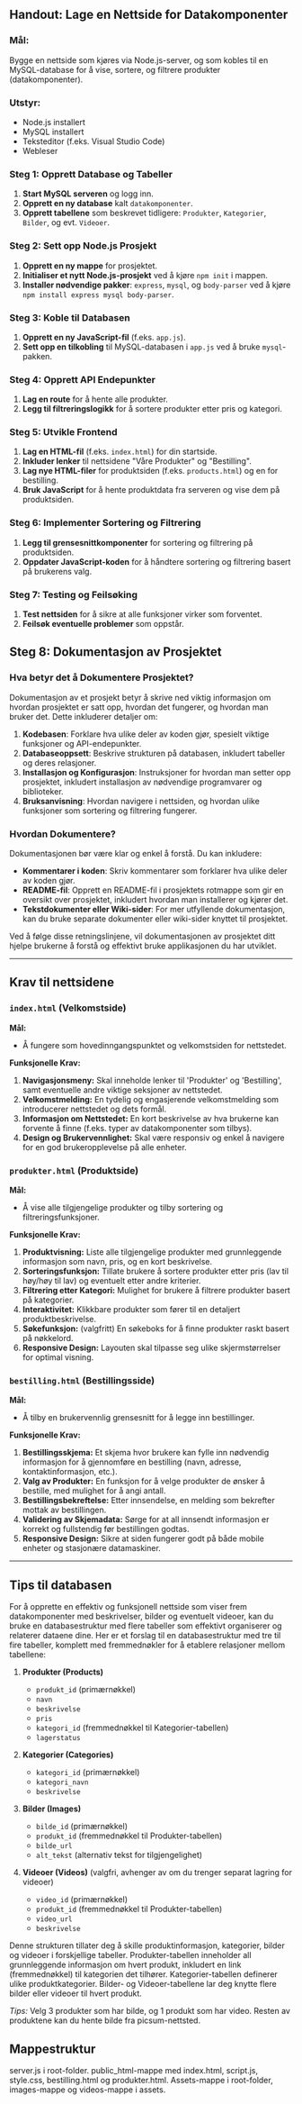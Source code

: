 ## Handout: Lage en Nettside for Datakomponenter

### Mål:
Bygge en nettside som kjøres via Node.js-server, og som kobles til en MySQL-database for å vise, sortere, og filtrere produkter (datakomponenter).

### Utstyr:
- Node.js installert
- MySQL installert
- Teksteditor (f.eks. Visual Studio Code)
- Webleser

### Steg 1: Opprett Database og Tabeller
1. **Start MySQL serveren** og logg inn.
2. **Opprett en ny database** kalt `datakomponenter`.
3. **Opprett tabellene** som beskrevet tidligere: `Produkter`, `Kategorier`, `Bilder`, og evt. `Videoer`.

### Steg 2: Sett opp Node.js Prosjekt
1. **Opprett en ny mappe** for prosjektet.
2. **Initialiser et nytt Node.js-prosjekt** ved å kjøre `npm init` i mappen.
3. **Installer nødvendige pakker**: `express`, `mysql`, og `body-parser` ved å kjøre `npm install express mysql body-parser`.

### Steg 3: Koble til Databasen
1. **Opprett en ny JavaScript-fil** (f.eks. `app.js`).
2. **Sett opp en tilkobling** til MySQL-databasen i `app.js` ved å bruke `mysql`-pakken.

### Steg 4: Opprett API Endepunkter
1. **Lag en route** for å hente alle produkter.
2. **Legg til filtreringslogikk** for å sortere produkter etter pris og kategori.

### Steg 5: Utvikle Frontend
1. **Lag en HTML-fil** (f.eks. `index.html`) for din startside.
2. **Inkluder lenker** til nettsidene "Våre Produkter" og "Bestilling".
3. **Lag nye HTML-filer** for produktsiden (f.eks. `products.html`) og en for bestilling.
4. **Bruk JavaScript** for å hente produktdata fra serveren og vise dem på produktsiden.

### Steg 6: Implementer Sortering og Filtrering
1. **Legg til grensesnittkomponenter** for sortering og filtrering på produktsiden.
2. **Oppdater JavaScript-koden** for å håndtere sortering og filtrering basert på brukerens valg.

### Steg 7: Testing og Feilsøking
1. **Test nettsiden** for å sikre at alle funksjoner virker som forventet.
2. **Feilsøk eventuelle problemer** som oppstår.

## Steg 8: Dokumentasjon av Prosjektet

### Hva betyr det å Dokumentere Prosjektet?
Dokumentasjon av et prosjekt betyr å skrive ned viktig informasjon om hvordan prosjektet er satt opp, hvordan det fungerer, og hvordan man bruker det. Dette inkluderer detaljer om:

1. **Kodebasen**: Forklare hva ulike deler av koden gjør, spesielt viktige funksjoner og API-endepunkter.
2. **Databaseoppsett**: Beskrive strukturen på databasen, inkludert tabeller og deres relasjoner.
3. **Installasjon og Konfigurasjon**: Instruksjoner for hvordan man setter opp prosjektet, inkludert installasjon av nødvendige programvarer og biblioteker.
4. **Bruksanvisning**: Hvordan navigere i nettsiden, og hvordan ulike funksjoner som sortering og filtrering fungerer.

### Hvordan Dokumentere?
Dokumentasjonen bør være klar og enkel å forstå. Du kan inkludere:

- **Kommentarer i koden**: Skriv kommentarer som forklarer hva ulike deler av koden gjør.
- **README-fil**: Opprett en README-fil i prosjektets rotmappe som gir en oversikt over prosjektet, inkludert hvordan man installerer og kjører det.
- **Tekstdokumenter eller Wiki-sider**: For mer utfyllende dokumentasjon, kan du bruke separate dokumenter eller wiki-sider knyttet til prosjektet.

Ved å følge disse retningslinjene, vil dokumentasjonen av prosjektet ditt hjelpe brukerne å forstå og effektivt bruke applikasjonen du har utviklet.

---
## Krav til nettsidene

### `index.html` (Velkomstside)

**Mål:**
- Å fungere som hovedinngangspunktet og velkomstsiden for nettstedet.

**Funksjonelle Krav:**
1. **Navigasjonsmeny:** Skal inneholde lenker til 'Produkter' og 'Bestilling', samt eventuelle andre viktige seksjoner av nettstedet.
2. **Velkomstmelding:** En tydelig og engasjerende velkomstmelding som introducerer nettstedet og dets formål.
3. **Informasjon om Nettstedet:** En kort beskrivelse av hva brukerne kan forvente å finne (f.eks. typer av datakomponenter som tilbys).
4. **Design og Brukervennlighet:** Skal være responsiv og enkel å navigere for en god brukeropplevelse på alle enheter.

### `produkter.html` (Produktside)

**Mål:**
- Å vise alle tilgjengelige produkter og tilby sortering og filtreringsfunksjoner.

**Funksjonelle Krav:**
1. **Produktvisning:** Liste alle tilgjengelige produkter med grunnleggende informasjon som navn, pris, og en kort beskrivelse.
2. **Sorteringsfunksjon:** Tillate brukere å sortere produkter etter pris (lav til høy/høy til lav) og eventuelt etter andre kriterier.
3. **Filtrering etter Kategori:** Mulighet for brukere å filtrere produkter basert på kategorier.
4. **Interaktivitet:** Klikkbare produkter som fører til en detaljert produktbeskrivelse.
5. **Søkefunksjon:** (valgfritt) En søkeboks for å finne produkter raskt basert på nøkkelord.
6. **Responsive Design:** Layouten skal tilpasse seg ulike skjermstørrelser for optimal visning.

### `bestilling.html` (Bestillingsside)

**Mål:**
- Å tilby en brukervennlig grensesnitt for å legge inn bestillinger.

**Funksjonelle Krav:**
1. **Bestillingsskjema:** Et skjema hvor brukere kan fylle inn nødvendig informasjon for å gjennomføre en bestilling (navn, adresse, kontaktinformasjon, etc.).
2. **Valg av Produkter:** En funksjon for å velge produkter de ønsker å bestille, med mulighet for å angi antall.
3. **Bestillingsbekreftelse:** Etter innsendelse, en melding som bekrefter mottak av bestillingen.
4. **Validering av Skjemadata:** Sørge for at all innsendt informasjon er korrekt og fullstendig før bestillingen godtas.
5. **Responsive Design:** Sikre at siden fungerer godt på både mobile enheter og stasjonære datamaskiner.

---
## Tips til databasen
For å opprette en effektiv og funksjonell nettside som viser frem datakomponenter med beskrivelser, bilder og eventuelt videoer, kan du bruke en databasestruktur med flere tabeller som effektivt organiserer og relaterer dataene dine. Her er et forslag til en databasestruktur med tre til fire tabeller, komplett med fremmednøkler for å etablere relasjoner mellom tabellene:

1. **Produkter (Products)**
   - `produkt_id` (primærnøkkel)
   - `navn`
   - `beskrivelse`
   - `pris`
   - `kategori_id` (fremmednøkkel til Kategorier-tabellen)
   - `lagerstatus`

2. **Kategorier (Categories)**
   - `kategori_id` (primærnøkkel)
   - `kategori_navn`
   - `beskrivelse`

3. **Bilder (Images)**
   - `bilde_id` (primærnøkkel)
   - `produkt_id` (fremmednøkkel til Produkter-tabellen)
   - `bilde_url`
   - `alt_tekst` (alternativ tekst for tilgjengelighet)

4. **Videoer (Videos)** (valgfri, avhenger av om du trenger separat lagring for videoer)
   - `video_id` (primærnøkkel)
   - `produkt_id` (fremmednøkkel til Produkter-tabellen)
   - `video_url`
   - `beskrivelse`

Denne strukturen tillater deg å skille produktinformasjon, kategorier, bilder og videoer i forskjellige tabeller. Produkter-tabellen inneholder all grunnleggende informasjon om hvert produkt, inkludert en link (fremmednøkkel) til kategorien det tilhører. Kategorier-tabellen definerer ulike produktkategorier. Bilder- og Videoer-tabellene lar deg knytte flere bilder eller videoer til hvert produkt. 

*Tips:* Velg 3 produkter som har bilde, og 1 produkt som har video. Resten av produktene kan du hente bilde
fra picsum-nettsted.

## Mappestruktur
server.js i root-folder. public_html-mappe med index.html, script.js, style.css, bestilling.html og produkter.html. 
Assets-mappe i root-folder, images-mappe og videos-mappe i assets.

